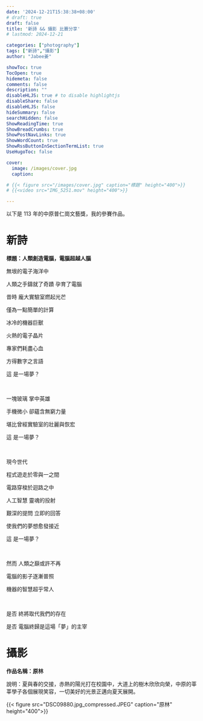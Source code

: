 ```yaml
---
date: '2024-12-21T15:38:38+08:00'
# draft: true
draft: false
title: '新詩 && 攝影 比賽分享'
# lastmod: 2024-12-21

categories: ["photography"]
tags: ["新詩","攝影"]
author: "Jabee姜"

showToc: true
TocOpen: true
hidemeta: false
comments: false
description: ""
disableHLJS: true # to disable highlightjs
disableShare: false
disableHLJS: false
hideSummary: false
searchHidden: false
ShowReadingTime: true
ShowBreadCrumbs: true
ShowPostNavLinks: true
ShowWordCount: true
ShowRssButtonInSectionTermList: true
UseHugoToc: false

cover:
  image: /images/cover.jpg
  caption: 

# {{< figure src="/images/cover.jpg" caption="標題" height="400">}}
# {{<video src="IMG_5251.mov" height="400">}}

---
```


以下是 113 年的中原普仁崗文藝獎，我的參賽作品。

# 新詩

**標題：人類創造電腦，電腦超越人腦**

無垠的電子海洋中

人類之手鑄就了奇蹟 孕育了電腦

昔時 龐大實驗室燃起光芒

僅為一點簡單的計算

冰冷的機器巨獸

火熱的電子晶片

專家們耗盡心血

方得數字之言語

這 是一場夢？

<br>

一塊玻璃 掌中英雄

手機微小 卻蘊含無窮力量

堪比曾經實驗室的壯麗與恢宏

這 是一場夢？

<br>

現今世代

程式遊走於零與一之間

電路穿梭於迴路之中

人工智慧 靈魂的投射

艱深的提問 立即的回答

使我們的夢想愈發接近

這 是一場夢？

<br>

然而 人類之巔或許不再

電腦的影子逐漸普照

機器的智慧超乎常人

<br>

是否 終將取代我們的存在

是否 電腦終歸是這場「夢」的主宰



# 攝影

**作品名稱：原林**

說明：夏與春的交接，赤熱的陽光打在校園中，大道上的樹木欣欣向榮，中原的莘莘學子各個展現笑容，一切美好的光景正邁向夏天展開。

{{< figure src="DSC09880.jpg_compressed.JPEG" caption="原林" height="400">}}
